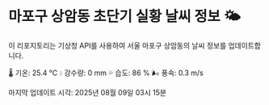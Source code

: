
# 마포구 상암동 초단기 실황 날씨 정보 🌤️

이 리포지토리는 기상청 API를 사용하여 서울 마포구 상암동의 날씨 정보를 업데이트합니다. 

🌡️ 기온: 25.4 ℃
💧 강수량: 0 mm
💦 습도: 86 %
🌬️ 풍속: 0.3 m/s

마지막 업데이트 시각: 2025년 08월 09일 03시 15분    
